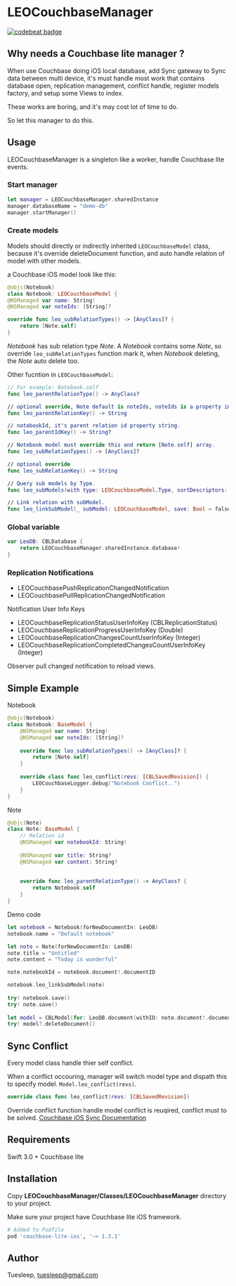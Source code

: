 # LEOCouchbaseManager

[![codebeat badge](https://codebeat.co/badges/6567f1b7-42b1-4134-90b5-2d7bd4736dee)](https://codebeat.co/projects/github-com-leonardo-hammer-leocouchbasemanager-master)

## Why needs a Couchbase lite manager ?

When use Couchbase doing iOS local database, add Sync gateway to Sync data between multi device, it's must handle most work that contains database open, replication management, conflict handle, register models factory, and setup some Views to index. 

These works are boring, and it's may cost lot of time to do.

So let this manager to do this.

## Usage

LEOCouchbaseManager is a singleton like a worker, handle Couchbase lite events.

### Start manager

```swift
let manager = LEOCouchbaseManager.sharedInstance
manager.databaseName = "demo-db"
manager.startManager()
```

### Create models

Models should directly or indirectly inherited `LEOCouchbaseModel` class, because it's override deleteDocument function, and auto handle relation of model with other models.

a Couchbase iOS model look like this:

```swift
@objc(Notebook)
class Notebook: LEOCouchbaseModel {
@NSManaged var name: String!
@NSManaged var noteIds: [String]?

override func leo_subRelationTypes() -> [AnyClass]? {
	return [Note.self]
}
```

*Notebook* has sub relation type *Note*. A *Notebook* contains some *Note*, so override `leo_subRelationTypes` function mark it, when *Notebook* deleting, the *Note* auto delete too.

Other fucntion in `LEOCouchbaseModel`:

```swift
// For example: Notebook.self
func leo_parentRelationType() -> AnyClass?

// optional override, Note default is noteIds, noteIds is a property in Notebook model.(parentRelationType())
func leo_parentRelationKey() -> String

// notebookId, it's parent relation id property string.
func leo_parentIdKey() -> String?

// Notebook model must override this and return [Note.self] array.
func leo_subRelationTypes() -> [AnyClass]?

// optional override
func leo_subRelationKey() -> String

// Query sub models by Type.
func leo_subModels(with type: LEOCouchbaseModel.Type, sortDescriptors: [NSSortDescriptor]? = nil) -> [LEOCouchbaseModel]

// Link relation with subModel.
func leo_linkSubModel(_ subModel: LEOCouchbaseModel, save: Bool = false, saveSubModel: Bool = false)
```

### Global variable

```swift
var LeoDB: CBLDatabase {
    return LEOCouchbaseManager.sharedInstance.database!
}
```

### Replication Notifications
 
- LEOCouchbasePushReplicationChangedNotification
- LEOCouchbasePullReplicationChangedNotification

Notification User Info Keys

- LEOCouchbaseReplicationStatusUserInfoKey (CBLReplicationStatus)
- LEOCouchbaseReplicationProgressUserInfoKey (Double)
- LEOCouchbaseReplicationChangesCountUserInfoKey (Integer)
- LEOCouchbaseReplicationCompletedChangesCountUserInfoKey (Integer)

Observer pull changed notification to reload views.

## Simple Example

Notebook

```swift
@objc(Notebook)
class Notebook: BaseModel {
    @NSManaged var name: String!
    @NSManaged var noteIds: [String]?
    
    override func leo_subRelationTypes() -> [AnyClass]? {
        return [Note.self]
    }
    
    override class func leo_conflict(revs: [CBLSavedRevision]) {
        LEOCouchbaseLogger.debug("Notebook Conflict..")
    }
}
```

Note

```swift
@objc(Note)
class Note: BaseModel {
    // Relation id
    @NSManaged var notebookId: String!
    
    @NSManaged var title: String?
    @NSManaged var content: String?
    
    
    override func leo_parentRelationType() -> AnyClass? {
        return Notebook.self
    }
}
```

Demo code

```swift
let notebook = Notebook(forNewDocumentIn: LeoDB)
notebook.name = "Default notebook"

let note = Note(forNewDocumentIn: LeoDB)
note.title = "Untitled"
note.content = "Today is wunderful"

note.notebookId = notebook.document!.documentID

notebook.leo_linkSubModel(note)
			
try! notebook.save()
try! note.save()
			
let model = CBLModel(for: LeoDB.document(withID: note.document!.documentID)!)
try! model?.deleteDocument()
```

## Sync Conflict

Every model class handle thier self conflict.

When a conflict occouring, manager will switch model type and dispath this to specify model. `Model.leo_conflict(revs)`.

```swift
override class func leo_conflict(revs: [CBLSavedRevision])
```

Override conflict function handle model conflict is reuqired, conflict must to be solved. [Couchbase iOS Sync Documentation](https://developer.couchbase.com/documentation/mobile/1.3/training/develop/adding-synchronization/index.html)

## Requirements

Swift 3.0 +
Couchbase lite

## Installation

Copy **LEOCouchbaseManager/Classes/LEOCouchbaseManager** directory to your project.

Make sure your project have Couchbase lite iOS framework.

```ruby
# Added to Podfile
pod 'couchbase-lite-ios', '~> 1.3.1'
```

## Author

Tuesleep, tuesleep@gmail.com
